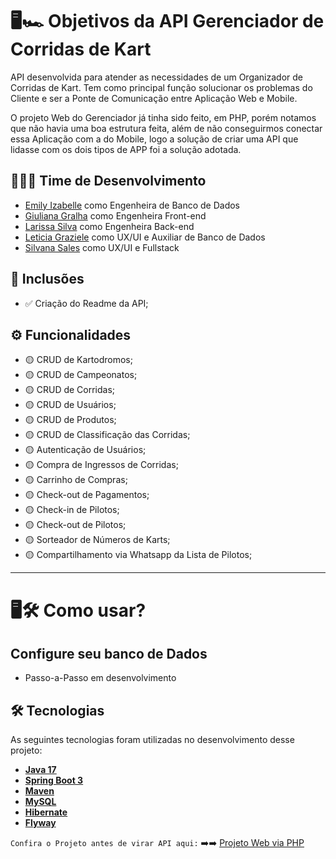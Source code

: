 # 🖥️🏎️ Objetivos da API Gerenciador de Corridas de Kart
API desenvolvida para atender as necessidades de um Organizador de Corridas de Kart. Tem como principal função solucionar os problemas do Cliente e ser a Ponte de Comunicação entre Aplicação Web e Mobile.

O projeto Web do Gerenciador já tinha sido feito, em PHP, porém notamos que não havia uma boa estrutura feita, além de não conseguirmos conectar essa Aplicação com a do Mobile, logo a solução de criar uma API que lidasse com os dois tipos de APP foi a solução adotada.

## 🚀👩‍💻 Time de Desenvolvimento

-  [Emily Izabelle](https://github.com/em1ky) como Engenheira de Banco de Dados
-  [Giuliana Gralha](https://github.com/Giuliana09) como Engenheira Front-end
-  [Larissa Silva](https://github.com/LarissaSL) como Engenheira Back-end
-  [Leticia Graziele](https://github.com/LeticiaGraziel) como UX/UI e Auxiliar de Banco de Dados
-  [Silvana Sales](https://github.com/SilvanaMenezes) como UX/UI e Fullstack


## 🎯 Inclusões

- ✅ Criação do Readme da API;

## ⚙️ Funcionalidades

- 🟡 CRUD de Kartodromos;
- 🟡 CRUD de Campeonatos;
- 🟡 CRUD de Corridas;
- 🟡 CRUD de Usuários;
- 🟡 CRUD de Produtos;
- 🟡 CRUD de Classificação das Corridas;
- 🟡 Autenticação de Usuários;
- 🟡 Compra de Ingressos de Corridas;
- 🟡 Carrinho de Compras;
- 🟡 Check-out de Pagamentos;
- 🟡 Check-in de Pilotos;
- 🟡 Check-out de Pilotos;
- 🟡 Sorteador de Números de Karts;
- 🟡 Compartilhamento via Whatsapp da Lista de Pilotos;

---

# 🖥️🛠️ Como usar?
## Configure seu banco de Dados
- Passo-a-Passo em desenvolvimento

## 🛠 Tecnologias

As seguintes tecnologias foram utilizadas no desenvolvimento desse projeto:

- **[Java 17](https://www.oracle.com/java)**
- **[Spring Boot 3](https://spring.io/projects/spring-boot)**
- **[Maven](https://maven.apache.org)**
- **[MySQL](https://www.mysql.com)**
- **[Hibernate](https://hibernate.org)**
- **[Flyway](https://flywaydb.org)**



`Confira o Projeto antes de virar API aqui:` ➡️➡️ [Projeto Web via PHP](https://github.com/LarissaSL/SistemaCKC)

